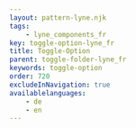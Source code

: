 ```yaml
---
layout: pattern-lyne.njk
tags: 
    - lyne_components_fr
key: toggle-option-lyne_fr
title: Toggle-Option
parent: toggle-folder-lyne_fr
keywords: toggle-option
order: 720
excludeInNavigation: true
availablelanguages: 
    - de
    - en
---
```

